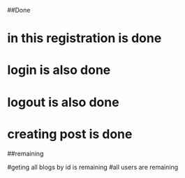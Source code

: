 ##Done 

# in this registration is done 
# login is also done 
# logout is also done 
# creating post is done 

##remaining 

#geting all blogs by id is remaining 
#all users are remaining 
